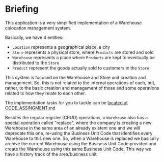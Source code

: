 # Briefing

This application is a very simplified implementation of a Warehouse colocation management system.

Basically, we have 4 entities:
* `Location` represents a geographical place, a city
* `Store` represents a physical store, where `Products` are stored and sold
* `Warehouse` represents a place where `Products` are kept to eventually be distributed to the `Store`
* `Product` represent the goods actually sold to customers in the `Store`

This system is focused on the Warehouse and Store unit creation and management. So, this is not related to the internal operations of each, but, rather, to the basic creation and management of those and some operations related to how they relate to each other.


The implementation tasks for you to tackle can be [located at CODE_ASSINGMENT.md](CODE_ASSIGNMENT.md)


Besides the regular register (CRUD) operations, a `Warehouse` also has a special operation called "replace", where the company is creating a new Warehouse in the same area of an already existent one and we will deprecate this one, re-using the Business Unit Code that identifies every Warehouse to this new one. So, when a Warehouse is replaced we basically archive the current Warehouse using the Business Unit Code provided and create the Warehouse using this same Business Unit Code. This way we have a history track of the area/business unit.
